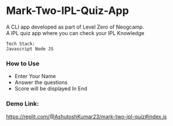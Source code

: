 # Mark-Two-IPL-Quiz-App

A CLI app developed as part of Level Zero of Neogcamp.  
A IPL quiz app where you can check your IPL Knowledge

```
Tech Stack:
Javascript Node JS
```

### How to Use
 - Enter Your Name
 - Answer the questions
 - Score will be displayed In End

### Demo Link:

https://replit.com/@AshutoshKumar23/mark-two-ipl-quiz#index.js
